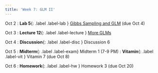 ```yaml
---
title: 'Week 7: GLM II'
---
```


Oct 2
: **Lab 5**{: .label .label-lab } [Gibbs Sampling and GLM](https://data102.datahub.berkeley.edu/hub/user-redirect/git-pull?repo=https%3A%2F%2Fgithub.com%2Fds-102%2Ffa23-materials&urlpath=lab%2Ftree%2Ffa23-materials%2Flab%2Flab05%2Flab05.ipynb&branch=main) (due Oct 4)

Oct 3
: **Lecture 12**{: .label .label-lecture } [More GLMs](lecture/lec12)

Oct 4
: **Discussion**{: .label .label-disc } Discussion 6

Oct 5
: **Midterm**{: .label .label-exam} Midterm 1 (7-9 PM)
: **Vitamin**{: .label .label-vit } Vitamin 7 (due Oct 8)

Oct 6
: **Homework**{: .label .label-hw } Homework 3 (due Oct 20)
